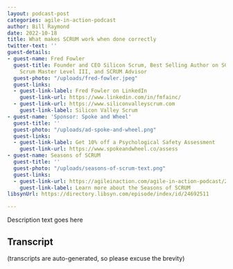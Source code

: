 ```yaml
---
layout: podcast-post
categories: agile-in-action-podcast
author: Bill Raymond
date: 2022-10-18
title: What makes SCRUM work when done correctly
twitter-text: ''
guest-details:
- guest-name: Fred Fowler
  guest-title: Founder and CEO Silicon Scrum, Best Selling Author on SCRUM, Professional
    Scrum Master Level III, and SCRUM Advisor
  guest-photo: "/uploads/fred-fowler.jpeg"
  guest-links:
  - guest-link-label: Fred Fowler on LinkedIn
    guest-link-url: https://www.linkedin.com/in/fmfainc/
  - guest-link-url: https://www.siliconvalleyscrum.com
    guest-link-label: Silicon Valley Scrum
- guest-name: 'Sponsor: Spoke and Wheel'
  guest-title: ''
  guest-photo: "/uploads/ad-spoke-and-wheel.png"
  guest-links:
  - guest-link-label: Get 10% off a Psychological Safety Assessment
    guest-link-url: https://www.spokeandwheel.co/assess
- guest-name: Seasons of SCRUM
  guest-title: ''
  guest-photo: "/uploads/seasons-of-scrum-text.png"
  guest-links:
  - guest-link-url: https://agileinaction.com/agile-in-action-podcast/2022/10/11/introducing-the-seasons-of-scrum.html
    guest-link-label: Learn more about the Seasons of SCRUM
libsynUrl: https://directory.libsyn.com/episode/index/id/24692511

---
```

Description text goes here

## Transcript

(transcripts are auto-generated, so please excuse the brevity)